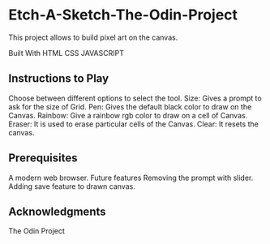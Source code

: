 # Etch-A-Sketch-The-Odin-Project

This project allows to build pixel art on the canvas.

Built With
HTML
CSS
JAVASCRIPT

## Instructions to Play

Choose between different options to select the tool.
Size: Gives a prompt to ask for the size of Grid.
Pen: Gives the default black color to draw on the Canvas.
Rainbow: Give a rainbow rgb color to draw on a cell of Canvas.
Eraser: It is used to erase particular cells of the Canvas.
Clear: It resets the canvas.

## Prerequisites

A modern web browser.
Future features
Removing the prompt with slider.
Adding save feature to drawn canvas.

## Acknowledgments

The Odin Project
